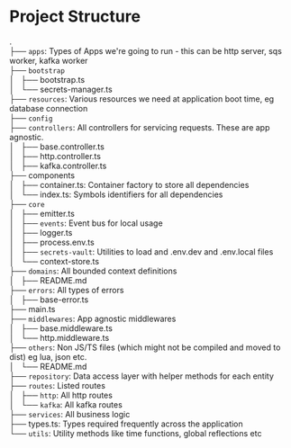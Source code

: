 # Project Structure

.\
├── `apps`: Types of Apps we're going to run - this can be http server, sqs worker, kafka worker\
├── `bootstrap`\
│   ├── bootstrap.ts\
│   └── secrets-manager.ts\
├── `resources`: Various resources we need at application boot time, eg database connection\
├── `config`\
├── `controllers`: All controllers for servicing requests. These are app agnostic.\
│   ├── base.controller.ts\
│   ├── http.controller.ts\
│   ├── kafka.controller.ts\
├── components\
│   ├── container.ts: Container factory to store all dependencies\
│   └── index.ts: Symbols identifiers for all dependencies\
├── `core`\
│   ├── emitter.ts\
│   ├── `events`: Event bus for local usage\
│   ├── logger.ts\
│   ├── process.env.ts\
│   ├── `secrets-vault`: Utilities to load and .env.dev and .env.local files\
│   └── context-store.ts\
├── `domains`: All bounded context definitions\
│   ├── README.md\
├── `errors`: All types of errors\
│   ├── base-error.ts\
├── main.ts\
├── `middlewares`: App agnostic middlewares\
│   ├── base.middleware.ts\
│   └── http.middleware.ts\
├── `others`: Non JS/TS files (which might not be compiled and moved to dist) eg lua, json etc.\
│   └── README.md\
├── `repository`: Data access layer with helper methods for each entity\
├── `routes`: Listed routes\
│   ├── `http`: All http routes\
│   └── `kafka`: All kafka routes\
├── `services`: All business logic\
├── types.ts: Types required frequently across the application\
└── `utils`: Utility methods like time functions, global reflections etc
